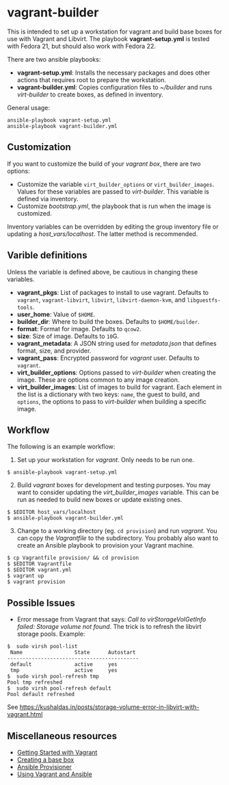 vagrant-builder
===============

This is intended to set up a workstation for vagrant and build base
boxes for use with Vagrant and Libvirt.  The playbook
**vagrant-setup.yml** is tested with Fedora 21, but should also work
with Fedora 22.

There are two ansible playbooks:

- **vagrant-setup.yml**:  Installs the necessary packages and does other
   actions that requires root to prepare the workstation.
- **vagrant-builder.yml**: Copies configuration files to *~/builder* and
   runs *virt-builder* to create boxes, as defined in inventory.

General usage:

    ansible-playbook vagrant-setup.yml
    ansible-playbook vagrant-builder.yml

Customization
-------------

If you want to customize the build of your *vagrant* *box*, there are
two options:

- Customize the variable `virt_builder_options` or
  `virt_builder_images`.  Values for these variables are passed to
  *virt-builder*.  This variable is defined via inventory.
- Customize *bootstrap.yml*, the playbook that is run when the image is customized.

Inventory variables can be overridden by editing the group inventory file or
updating a *host_vars/localhost*.  The latter method is recommended.

Varible definitions
-------------------

Unless the variable is defined above, be cautious in changing these
variables.

- **vagrant_pkgs**: List of packages to install to use vagrant.
  Defaults to `vagrant`, `vagrant-libvirt`, `libvirt`,
  `libvirt-daemon-kvm`, and `libguestfs-tools`.
- **user_home**: Value of `$HOME`.
- **builder_dir**: Where to build the boxes.  Defaults to
  `$HOME/builder`.
- **format**: Format for image.  Defaults to `qcow2`.
- **size**: Size of image.  Defaults to `10`G.
- **vagrant_metadata**:  A JSON string used for *metadata.json* that
  defines format, size, and provider.
- **vagrant_pass**:  Encrypted password for *vagrant* user.  Defaults to
  `vagrant`.
- **virt_builder_options**:  Options passed to *virt-builder* when
  creating the image.  These are options common to any image creation.
- **virt_builder_images**: List of images to build for vagrant.  Each
  element in the list is a dictionary with two keys: `name`, the guest
  to build, and `options`, the options to pass to *virt-builder* when
  building a specific image.

Workflow
--------

The following is an example workflow:

1. Set up your workstation for *vagrant*.  Only needs to be run one.
```
$ ansible-playbook vagrant-setup.yml
```
2. Build *vagrant* boxes for development and testing purposes.  You may
want to consider updating the *virt_builder_images* variable.  This can
be run as needed to build new boxes or update existing ones.
```
$ $EDITOR host_vars/localhost
$ ansible-playbook vagrant-builder.yml
```
3. Change to a working directory (eg. `cd provision`) and run
*vagrant*.  You can copy the *Vagrantfile* to the subdirectory.  You
probably also want to create an Ansible playbook to provision your
Vagrant machine.
```
$ cp Vagrantfile provision/ && cd provision
$ $EDITOR Vagrantfile
$ $EDITOR vagrant.yml
$ vagrant up
$ vagrant provision
```

Possible Issues
-------------------

* Error message from Vagrant that says:  *Call to virStorageVolGetInfo
  failed: Storage volume not found*.  The trick is to refresh the
  libvirt storage pools.  Example:
```
$  sudo virsh pool-list
 Name                 State      Autostart 
-------------------------------------------
 default              active     yes       
 tmp                  active     yes 
$  sudo virsh pool-refresh tmp
Pool tmp refreshed
$  sudo virsh pool-refresh default
Pool default refreshed
```
  See https://kushaldas.in/posts/storage-volume-error-in-libvirt-with-vagrant.html

Miscellaneous resources
----------------------

- [Getting Started with Vagrant](http://docs.vagrantup.com/v2/getting-started/index.html)
- [Creating a base box](http://docs.vagrantup.com/v2/boxes/base.html)
- [Ansible Provisioner](http://docs.vagrantup.com/v2/provisioning/ansible.html)
- [Using Vagrant and Ansible](http://docs.ansible.com/guide_vagrant.html)

